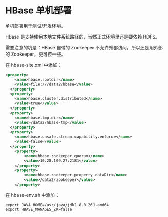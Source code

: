 # HBase 单机部署

单机部署用于测试/开发环境。

HBase 是支持使用本地文件系统路径的，当然正式环境里还是要依赖 HDFS。

需要注意的坑是：HBase 自带的 Zookeeper 不允许外部访问，所以还是用外部的 Zookeeper，更可控一些。

在 hbase-site.xml 中添加：

```xml
<property>
    <name>hbase.rootdir</name>
    <value>file:///data2/hbase</value>
  </property>
  <property>
    <name>hbase.cluster.distributed</name>
    <value>true</value>
  </property>
  <property>
    <name>hbase.tmp.dir</name>
    <value>/data2/hbase-tmp</value>
  </property>
  <property>
    <name>hbase.unsafe.stream.capability.enforce</name>
    <value>false</value>
  </property>
    <property>
        <name>hbase.zookeeper.quorum</name>
        <value>10.28.109.27:2181</value>
    </property>
    <property>
        <name>hbase.zookeeper.property.dataDir</name>
        <value>/data2/zookeeper</value>
    </property>
```

在 hbase-env.sh 中添加：

```
export JAVA_HOME=/usr/java/jdk1.8.0_261-amd64
export HBASE_MANAGES_ZK=false
```

